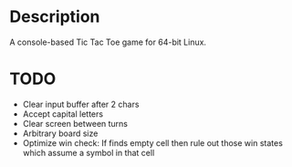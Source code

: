 # Description

A console-based Tic Tac Toe game for 64-bit Linux.

# TODO

- Clear input buffer after 2 chars
- Accept capital letters
- Clear screen between turns
- Arbitrary board size
- Optimize win check: If finds empty cell then rule out those win states which assume a symbol in that cell